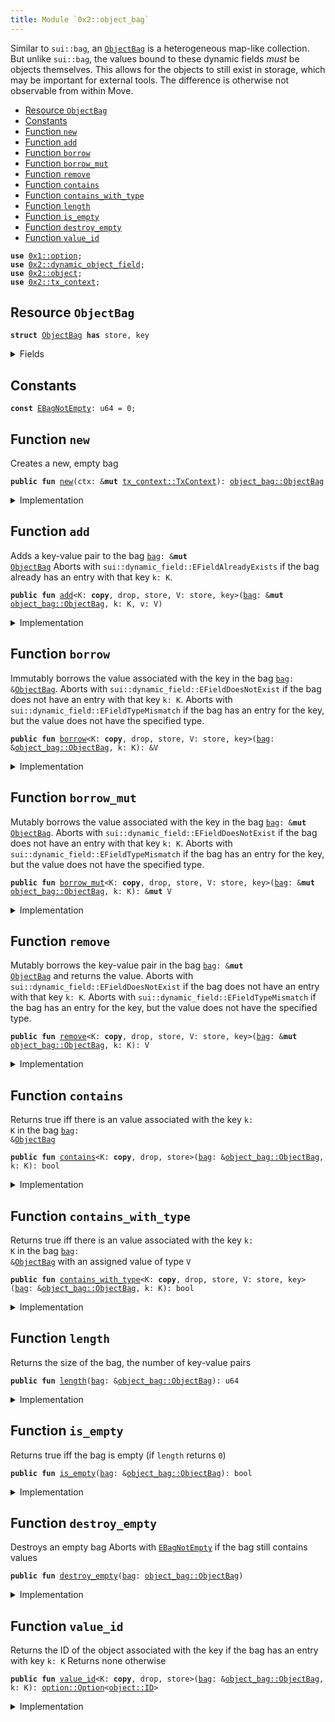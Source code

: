 ```yaml
---
title: Module `0x2::object_bag`
---
```


Similar to <code>sui::bag</code>, an <code><a href="object_bag.md#0x2_object_bag_ObjectBag">ObjectBag</a></code> is a heterogeneous map-like collection. But unlike
<code>sui::bag</code>, the values bound to these dynamic fields _must_ be objects themselves. This allows
for the objects to still exist in storage, which may be important for external tools.
The difference is otherwise not observable from within Move.


-  [Resource `ObjectBag`](#0x2_object_bag_ObjectBag)
-  [Constants](#@Constants_0)
-  [Function `new`](#0x2_object_bag_new)
-  [Function `add`](#0x2_object_bag_add)
-  [Function `borrow`](#0x2_object_bag_borrow)
-  [Function `borrow_mut`](#0x2_object_bag_borrow_mut)
-  [Function `remove`](#0x2_object_bag_remove)
-  [Function `contains`](#0x2_object_bag_contains)
-  [Function `contains_with_type`](#0x2_object_bag_contains_with_type)
-  [Function `length`](#0x2_object_bag_length)
-  [Function `is_empty`](#0x2_object_bag_is_empty)
-  [Function `destroy_empty`](#0x2_object_bag_destroy_empty)
-  [Function `value_id`](#0x2_object_bag_value_id)


<pre><code><b>use</b> <a href="../move-stdlib/option.md#0x1_option">0x1::option</a>;
<b>use</b> <a href="dynamic_object_field.md#0x2_dynamic_object_field">0x2::dynamic_object_field</a>;
<b>use</b> <a href="object.md#0x2_object">0x2::object</a>;
<b>use</b> <a href="tx_context.md#0x2_tx_context">0x2::tx_context</a>;
</code></pre>



<a name="0x2_object_bag_ObjectBag"></a>

## Resource `ObjectBag`



<pre><code><b>struct</b> <a href="object_bag.md#0x2_object_bag_ObjectBag">ObjectBag</a> <b>has</b> store, key
</code></pre>



<details>
<summary>Fields</summary>


<dl>
<dt>
<code>id: <a href="object.md#0x2_object_UID">object::UID</a></code>
</dt>
<dd>
 the ID of this bag
</dd>
<dt>
<code>size: u64</code>
</dt>
<dd>
 the number of key-value pairs in the bag
</dd>
</dl>


</details>

<a name="@Constants_0"></a>

## Constants


<a name="0x2_object_bag_EBagNotEmpty"></a>



<pre><code><b>const</b> <a href="object_bag.md#0x2_object_bag_EBagNotEmpty">EBagNotEmpty</a>: u64 = 0;
</code></pre>



<a name="0x2_object_bag_new"></a>

## Function `new`

Creates a new, empty bag


<pre><code><b>public</b> <b>fun</b> <a href="object_bag.md#0x2_object_bag_new">new</a>(ctx: &<b>mut</b> <a href="tx_context.md#0x2_tx_context_TxContext">tx_context::TxContext</a>): <a href="object_bag.md#0x2_object_bag_ObjectBag">object_bag::ObjectBag</a>
</code></pre>



<details>
<summary>Implementation</summary>


<pre><code><b>public</b> <b>fun</b> <a href="object_bag.md#0x2_object_bag_new">new</a>(ctx: &<b>mut</b> TxContext): <a href="object_bag.md#0x2_object_bag_ObjectBag">ObjectBag</a> {
    <a href="object_bag.md#0x2_object_bag_ObjectBag">ObjectBag</a> {
        id: <a href="object.md#0x2_object_new">object::new</a>(ctx),
        size: 0,
    }
}
</code></pre>



</details>

<a name="0x2_object_bag_add"></a>

## Function `add`

Adds a key-value pair to the bag <code><a href="bag.md#0x2_bag">bag</a>: &<b>mut</b> <a href="object_bag.md#0x2_object_bag_ObjectBag">ObjectBag</a></code>
Aborts with <code>sui::dynamic_field::EFieldAlreadyExists</code> if the bag already has an entry with
that key <code>k: K</code>.


<pre><code><b>public</b> <b>fun</b> <a href="object_bag.md#0x2_object_bag_add">add</a>&lt;K: <b>copy</b>, drop, store, V: store, key&gt;(<a href="bag.md#0x2_bag">bag</a>: &<b>mut</b> <a href="object_bag.md#0x2_object_bag_ObjectBag">object_bag::ObjectBag</a>, k: K, v: V)
</code></pre>



<details>
<summary>Implementation</summary>


<pre><code><b>public</b> <b>fun</b> <a href="object_bag.md#0x2_object_bag_add">add</a>&lt;K: <b>copy</b> + drop + store, V: key + store&gt;(<a href="bag.md#0x2_bag">bag</a>: &<b>mut</b> <a href="object_bag.md#0x2_object_bag_ObjectBag">ObjectBag</a>, k: K, v: V) {
    ofield::add(&<b>mut</b> <a href="bag.md#0x2_bag">bag</a>.id, k, v);
    <a href="bag.md#0x2_bag">bag</a>.size = <a href="bag.md#0x2_bag">bag</a>.size + 1;
}
</code></pre>



</details>

<a name="0x2_object_bag_borrow"></a>

## Function `borrow`

Immutably borrows the value associated with the key in the bag <code><a href="bag.md#0x2_bag">bag</a>: &<a href="object_bag.md#0x2_object_bag_ObjectBag">ObjectBag</a></code>.
Aborts with <code>sui::dynamic_field::EFieldDoesNotExist</code> if the bag does not have an entry with
that key <code>k: K</code>.
Aborts with <code>sui::dynamic_field::EFieldTypeMismatch</code> if the bag has an entry for the key, but
the value does not have the specified type.


<pre><code><b>public</b> <b>fun</b> <a href="borrow.md#0x2_borrow">borrow</a>&lt;K: <b>copy</b>, drop, store, V: store, key&gt;(<a href="bag.md#0x2_bag">bag</a>: &<a href="object_bag.md#0x2_object_bag_ObjectBag">object_bag::ObjectBag</a>, k: K): &V
</code></pre>



<details>
<summary>Implementation</summary>


<pre><code><b>public</b> <b>fun</b> <a href="borrow.md#0x2_borrow">borrow</a>&lt;K: <b>copy</b> + drop + store, V: key + store&gt;(<a href="bag.md#0x2_bag">bag</a>: &<a href="object_bag.md#0x2_object_bag_ObjectBag">ObjectBag</a>, k: K): &V {
    ofield::borrow(&<a href="bag.md#0x2_bag">bag</a>.id, k)
}
</code></pre>



</details>

<a name="0x2_object_bag_borrow_mut"></a>

## Function `borrow_mut`

Mutably borrows the value associated with the key in the bag <code><a href="bag.md#0x2_bag">bag</a>: &<b>mut</b> <a href="object_bag.md#0x2_object_bag_ObjectBag">ObjectBag</a></code>.
Aborts with <code>sui::dynamic_field::EFieldDoesNotExist</code> if the bag does not have an entry with
that key <code>k: K</code>.
Aborts with <code>sui::dynamic_field::EFieldTypeMismatch</code> if the bag has an entry for the key, but
the value does not have the specified type.


<pre><code><b>public</b> <b>fun</b> <a href="object_bag.md#0x2_object_bag_borrow_mut">borrow_mut</a>&lt;K: <b>copy</b>, drop, store, V: store, key&gt;(<a href="bag.md#0x2_bag">bag</a>: &<b>mut</b> <a href="object_bag.md#0x2_object_bag_ObjectBag">object_bag::ObjectBag</a>, k: K): &<b>mut</b> V
</code></pre>



<details>
<summary>Implementation</summary>


<pre><code><b>public</b> <b>fun</b> <a href="object_bag.md#0x2_object_bag_borrow_mut">borrow_mut</a>&lt;K: <b>copy</b> + drop + store, V: key + store&gt;(<a href="bag.md#0x2_bag">bag</a>: &<b>mut</b> <a href="object_bag.md#0x2_object_bag_ObjectBag">ObjectBag</a>, k: K): &<b>mut</b> V {
    ofield::borrow_mut(&<b>mut</b> <a href="bag.md#0x2_bag">bag</a>.id, k)
}
</code></pre>



</details>

<a name="0x2_object_bag_remove"></a>

## Function `remove`

Mutably borrows the key-value pair in the bag <code><a href="bag.md#0x2_bag">bag</a>: &<b>mut</b> <a href="object_bag.md#0x2_object_bag_ObjectBag">ObjectBag</a></code> and returns the value.
Aborts with <code>sui::dynamic_field::EFieldDoesNotExist</code> if the bag does not have an entry with
that key <code>k: K</code>.
Aborts with <code>sui::dynamic_field::EFieldTypeMismatch</code> if the bag has an entry for the key, but
the value does not have the specified type.


<pre><code><b>public</b> <b>fun</b> <a href="object_bag.md#0x2_object_bag_remove">remove</a>&lt;K: <b>copy</b>, drop, store, V: store, key&gt;(<a href="bag.md#0x2_bag">bag</a>: &<b>mut</b> <a href="object_bag.md#0x2_object_bag_ObjectBag">object_bag::ObjectBag</a>, k: K): V
</code></pre>



<details>
<summary>Implementation</summary>


<pre><code><b>public</b> <b>fun</b> <a href="object_bag.md#0x2_object_bag_remove">remove</a>&lt;K: <b>copy</b> + drop + store, V: key + store&gt;(<a href="bag.md#0x2_bag">bag</a>: &<b>mut</b> <a href="object_bag.md#0x2_object_bag_ObjectBag">ObjectBag</a>, k: K): V {
    <b>let</b> v = ofield::remove(&<b>mut</b> <a href="bag.md#0x2_bag">bag</a>.id, k);
    <a href="bag.md#0x2_bag">bag</a>.size = <a href="bag.md#0x2_bag">bag</a>.size - 1;
    v
}
</code></pre>



</details>

<a name="0x2_object_bag_contains"></a>

## Function `contains`

Returns true iff there is an value associated with the key <code>k: K</code> in the bag <code><a href="bag.md#0x2_bag">bag</a>: &<a href="object_bag.md#0x2_object_bag_ObjectBag">ObjectBag</a></code>


<pre><code><b>public</b> <b>fun</b> <a href="object_bag.md#0x2_object_bag_contains">contains</a>&lt;K: <b>copy</b>, drop, store&gt;(<a href="bag.md#0x2_bag">bag</a>: &<a href="object_bag.md#0x2_object_bag_ObjectBag">object_bag::ObjectBag</a>, k: K): bool
</code></pre>



<details>
<summary>Implementation</summary>


<pre><code><b>public</b> <b>fun</b> <a href="object_bag.md#0x2_object_bag_contains">contains</a>&lt;K: <b>copy</b> + drop + store&gt;(<a href="bag.md#0x2_bag">bag</a>: &<a href="object_bag.md#0x2_object_bag_ObjectBag">ObjectBag</a>, k: K): bool {
    ofield::exists_&lt;K&gt;(&<a href="bag.md#0x2_bag">bag</a>.id, k)
}
</code></pre>



</details>

<a name="0x2_object_bag_contains_with_type"></a>

## Function `contains_with_type`

Returns true iff there is an value associated with the key <code>k: K</code> in the bag <code><a href="bag.md#0x2_bag">bag</a>: &<a href="object_bag.md#0x2_object_bag_ObjectBag">ObjectBag</a></code>
with an assigned value of type <code>V</code>


<pre><code><b>public</b> <b>fun</b> <a href="object_bag.md#0x2_object_bag_contains_with_type">contains_with_type</a>&lt;K: <b>copy</b>, drop, store, V: store, key&gt;(<a href="bag.md#0x2_bag">bag</a>: &<a href="object_bag.md#0x2_object_bag_ObjectBag">object_bag::ObjectBag</a>, k: K): bool
</code></pre>



<details>
<summary>Implementation</summary>


<pre><code><b>public</b> <b>fun</b> <a href="object_bag.md#0x2_object_bag_contains_with_type">contains_with_type</a>&lt;K: <b>copy</b> + drop + store, V: key + store&gt;(<a href="bag.md#0x2_bag">bag</a>: &<a href="object_bag.md#0x2_object_bag_ObjectBag">ObjectBag</a>, k: K): bool {
    ofield::exists_with_type&lt;K, V&gt;(&<a href="bag.md#0x2_bag">bag</a>.id, k)
}
</code></pre>



</details>

<a name="0x2_object_bag_length"></a>

## Function `length`

Returns the size of the bag, the number of key-value pairs


<pre><code><b>public</b> <b>fun</b> <a href="object_bag.md#0x2_object_bag_length">length</a>(<a href="bag.md#0x2_bag">bag</a>: &<a href="object_bag.md#0x2_object_bag_ObjectBag">object_bag::ObjectBag</a>): u64
</code></pre>



<details>
<summary>Implementation</summary>


<pre><code><b>public</b> <b>fun</b> <a href="object_bag.md#0x2_object_bag_length">length</a>(<a href="bag.md#0x2_bag">bag</a>: &<a href="object_bag.md#0x2_object_bag_ObjectBag">ObjectBag</a>): u64 {
    <a href="bag.md#0x2_bag">bag</a>.size
}
</code></pre>



</details>

<a name="0x2_object_bag_is_empty"></a>

## Function `is_empty`

Returns true iff the bag is empty (if <code>length</code> returns <code>0</code>)


<pre><code><b>public</b> <b>fun</b> <a href="object_bag.md#0x2_object_bag_is_empty">is_empty</a>(<a href="bag.md#0x2_bag">bag</a>: &<a href="object_bag.md#0x2_object_bag_ObjectBag">object_bag::ObjectBag</a>): bool
</code></pre>



<details>
<summary>Implementation</summary>


<pre><code><b>public</b> <b>fun</b> <a href="object_bag.md#0x2_object_bag_is_empty">is_empty</a>(<a href="bag.md#0x2_bag">bag</a>: &<a href="object_bag.md#0x2_object_bag_ObjectBag">ObjectBag</a>): bool {
    <a href="bag.md#0x2_bag">bag</a>.size == 0
}
</code></pre>



</details>

<a name="0x2_object_bag_destroy_empty"></a>

## Function `destroy_empty`

Destroys an empty bag
Aborts with <code><a href="object_bag.md#0x2_object_bag_EBagNotEmpty">EBagNotEmpty</a></code> if the bag still contains values


<pre><code><b>public</b> <b>fun</b> <a href="object_bag.md#0x2_object_bag_destroy_empty">destroy_empty</a>(<a href="bag.md#0x2_bag">bag</a>: <a href="object_bag.md#0x2_object_bag_ObjectBag">object_bag::ObjectBag</a>)
</code></pre>



<details>
<summary>Implementation</summary>


<pre><code><b>public</b> <b>fun</b> <a href="object_bag.md#0x2_object_bag_destroy_empty">destroy_empty</a>(<a href="bag.md#0x2_bag">bag</a>: <a href="object_bag.md#0x2_object_bag_ObjectBag">ObjectBag</a>) {
    <b>let</b> <a href="object_bag.md#0x2_object_bag_ObjectBag">ObjectBag</a> { id, size } = <a href="bag.md#0x2_bag">bag</a>;
    <b>assert</b>!(size == 0, <a href="object_bag.md#0x2_object_bag_EBagNotEmpty">EBagNotEmpty</a>);
    id.delete()
}
</code></pre>



</details>

<a name="0x2_object_bag_value_id"></a>

## Function `value_id`

Returns the ID of the object associated with the key if the bag has an entry with key <code>k: K</code>
Returns none otherwise


<pre><code><b>public</b> <b>fun</b> <a href="object_bag.md#0x2_object_bag_value_id">value_id</a>&lt;K: <b>copy</b>, drop, store&gt;(<a href="bag.md#0x2_bag">bag</a>: &<a href="object_bag.md#0x2_object_bag_ObjectBag">object_bag::ObjectBag</a>, k: K): <a href="../move-stdlib/option.md#0x1_option_Option">option::Option</a>&lt;<a href="object.md#0x2_object_ID">object::ID</a>&gt;
</code></pre>



<details>
<summary>Implementation</summary>


<pre><code><b>public</b> <b>fun</b> <a href="object_bag.md#0x2_object_bag_value_id">value_id</a>&lt;K: <b>copy</b> + drop + store&gt;(<a href="bag.md#0x2_bag">bag</a>: &<a href="object_bag.md#0x2_object_bag_ObjectBag">ObjectBag</a>, k: K): Option&lt;ID&gt; {
    ofield::id(&<a href="bag.md#0x2_bag">bag</a>.id, k)
}
</code></pre>



</details>
